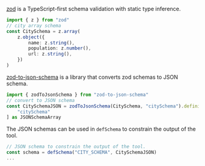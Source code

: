 
[zod](https://zod.dev/) is a TypeScript-first schema validation with static type inference. 

```ts
import { z } from "zod"
// city array schema
const CitySchema = z.array(
    z.object({
        name: z.string(),
        population: z.number(),
        url: z.string(),
    })
)
```

[zod-to-json-schema](https://www.npmjs.com/package/zod-to-json-schema) is a library that converts zod schemas to JSON schema.

```ts
import { zodToJsonSchema } from "zod-to-json-schema"
// convert to JSON schema
const CitySchemaJSON = zodToJsonSchema(CitySchema, "citySchema").definitions[
    "citySchema"
] as JSONSchemaArray
```

The JSON schemas can be used in `defSchema` to constrain the output of the tool.

```ts
// JSON schema to constrain the output of the tool.
const schema = defSchema("CITY_SCHEMA", CitySchemaJSON)
...
```
